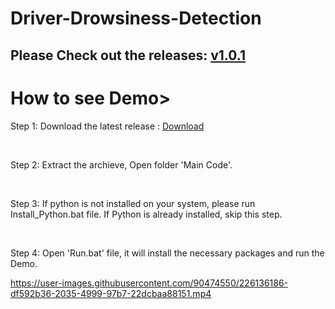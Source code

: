 # Driver-Drowsiness-Detection
## Please Check out the releases: <a href = "https://github.com/Rishab260/Driver-Drowsiness-Detection/releases/download/v1.0.1/Driver.Drowsiness.Detection.rar">v1.0.1</a>
<h1> How to see Demo> </h1>

<p>Step 1: Download the latest release : <a href="https://github.com/Rishab260/Driver-Drowsiness-Detection/releases/download/v1.0.1/Driver.Drowsiness.Detection.rar"> Download </a> </p>
<br>
<p> Step 2: Extract the archieve, Open folder 'Main Code'. </p>
<br> <p>Step 3: If python is not installed on your system, please run Install_Python.bat file. If Python is already installed, skip this step. </p>
<br> <p> Step 4: Open 'Run.bat' file, it will install the necessary packages and run the Demo. </p>


https://user-images.githubusercontent.com/90474550/226136186-df592b36-2035-4999-97b7-22dcbaa88151.mp4





